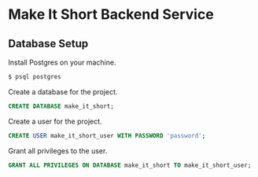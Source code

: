 # Make It Short Backend Service

## Database Setup

Install Postgres on your machine.

```bash
$ psql postgres
```

Create a database for the project.

```sql
CREATE DATABASE make_it_short;
```

Create a user for the project.

```sql
CREATE USER make_it_short_user WITH PASSWORD 'password';
```

Grant all privileges to the user.

```sql
GRANT ALL PRIVILEGES ON DATABASE make_it_short TO make_it_short_user;
```

